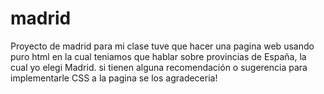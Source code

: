 # madrid
Proyecto de madrid
para mi clase tuve que hacer una pagina web usando puro html en la cual teniamos que hablar sobre provincias de España, la cual yo elegi Madrid.
si tienen alguna recomendación o sugerencia para implementarle CSS a la pagina se los agradeceria!
